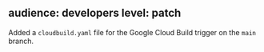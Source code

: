 audience: developers
level: patch
---
Added a `cloudbuild.yaml` file for the Google Cloud Build trigger on the `main` branch.
